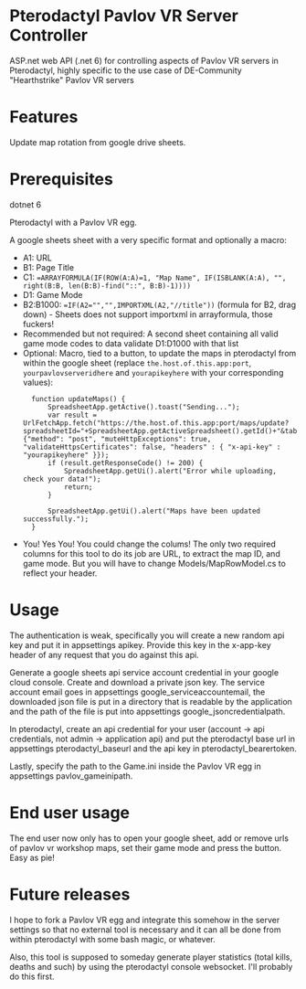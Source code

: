 # Pterodactyl Pavlov VR Server Controller

ASP.net web API (.net 6) for controlling aspects of Pavlov VR servers in Pterodactyl, highly specific to the use case of DE-Community "Hearthstrike" Pavlov VR servers

# Features

Update map rotation from google drive sheets.

# Prerequisites

dotnet 6

Pterodactyl with a Pavlov VR egg.

A google sheets sheet with a very specific format and optionally a macro:
- A1: URL
- B1: Page Title
- C1: `=ARRAYFORMULA(IF(ROW(A:A)=1, "Map Name", IF(ISBLANK(A:A), "", right(B:B, len(B:B)-find("::", B:B)-1))))`
- D1: Game Mode
- B2:B1000: `=IF(A2="","",IMPORTXML(A2,"//title"))` (formula for B2, drag down) - Sheets does not support importxml in arrayformula, those fuckers!
- Recommended but not required: A second sheet containing all valid game mode codes to data validate D1:D1000 with that list
- Optional: Macro, tied to a button, to update the maps in pterodactyl from within the google sheet (replace `the.host.of.this.app:port`, `yourpavlovserveridhere` and `yourapikeyhere` with your corresponding values):
  ```
	function updateMaps() {
		SpreadsheetApp.getActive().toast("Sending...");
		var result = UrlFetchApp.fetch("https://the.host.of.this.app:port/maps/update?spreadsheetId="+SpreadsheetApp.getActiveSpreadsheet().getId()+"&tabName=Maps&serverId=yourpavlovserveridhere", {"method": "post", "muteHttpExceptions": true, "validateHttpsCertificates": false, "headers" : { "x-api-key" : "yourapikeyhere" }});
		if (result.getResponseCode() != 200) {
			SpreadsheetApp.getUi().alert("Error while uploading, check your data!");
			return;
		}

		SpreadsheetApp.getUi().alert("Maps have been updated successfully.");
	}
  ```
- You! Yes You! You could change the colums! The only two required columns for this tool to do its job are URL, to extract the map ID, and game mode. But you will have to change Models/MapRowModel.cs to reflect your header.

# Usage

The authentication is weak, specifically you will create a new random api key and put it in appsettings apikey.
Provide this key in the x-app-key header of any request that you do against this api.

Generate a google sheets api service account credential in your google cloud console. Create and download a private json key.
The service account email goes in appsettings google_serviceaccountemail, the downloaded json file is put in a directory that is readable by the application and the path of the file is put into appsettings google_jsoncredentialpath.

In pterodactyl, create an api credential for your user (account -> api credentials, not admin -> application api) and put the pterodactyl base url in appsettings pterodactyl_baseurl and the api key in pterodactyl_bearertoken.

Lastly, specify the path to the Game.ini inside the Pavlov VR egg in appsettings pavlov_gameinipath.

# End user usage

The end user now only has to open your google sheet, add or remove urls of pavlov vr workshop maps, set their game mode and press the button. Easy as pie!

# Future releases

I hope to fork a Pavlov VR egg and integrate this somehow in the server settings so that no external tool is necessary and it can all be done from within pterodactyl with some bash magic, or whatever.

Also, this tool is supposed to someday generate player statistics (total kills, deaths and such) by using the pterodactyl console websocket. I'll probably do this first.
